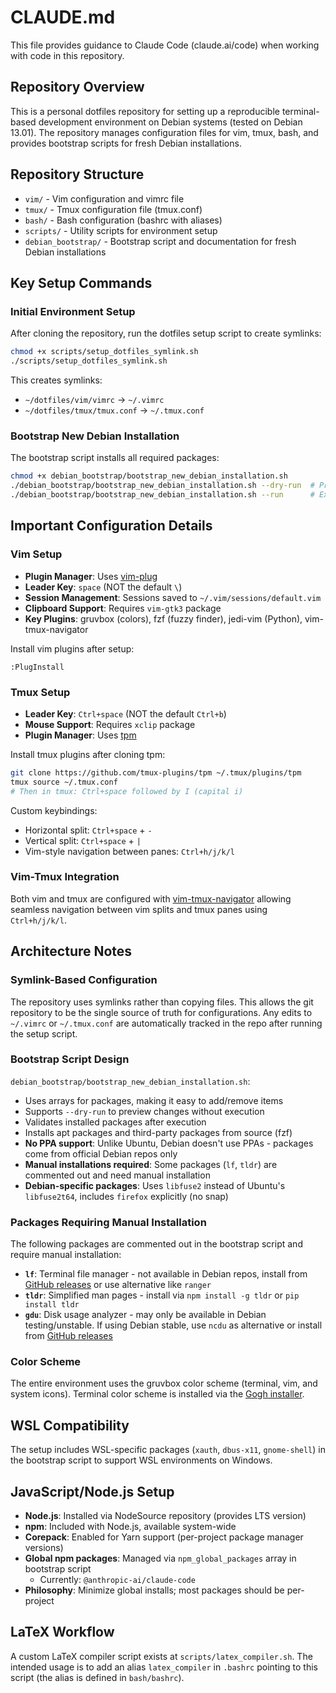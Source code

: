 # CLAUDE.md

This file provides guidance to Claude Code (claude.ai/code) when working with code in this repository.

## Repository Overview

This is a personal dotfiles repository for setting up a reproducible terminal-based development environment on Debian systems (tested on Debian 13.01). The repository manages configuration files for vim, tmux, bash, and provides bootstrap scripts for fresh Debian installations.

## Repository Structure

- `vim/` - Vim configuration and vimrc file
- `tmux/` - Tmux configuration file (tmux.conf)
- `bash/` - Bash configuration (bashrc with aliases)
- `scripts/` - Utility scripts for environment setup
- `debian_bootstrap/` - Bootstrap script and documentation for fresh Debian installations

## Key Setup Commands

### Initial Environment Setup

After cloning the repository, run the dotfiles setup script to create symlinks:
```bash
chmod +x scripts/setup_dotfiles_symlink.sh
./scripts/setup_dotfiles_symlink.sh
```

This creates symlinks:
- `~/dotfiles/vim/vimrc` → `~/.vimrc`
- `~/dotfiles/tmux/tmux.conf` → `~/.tmux.conf`

### Bootstrap New Debian Installation

The bootstrap script installs all required packages:
```bash
chmod +x debian_bootstrap/bootstrap_new_debian_installation.sh
./debian_bootstrap/bootstrap_new_debian_installation.sh --dry-run  # Preview changes
./debian_bootstrap/bootstrap_new_debian_installation.sh --run      # Execute installation
```

## Important Configuration Details

### Vim Setup

- **Plugin Manager**: Uses [vim-plug](https://github.com/junegunn/vim-plug)
- **Leader Key**: `space` (NOT the default `\`)
- **Session Management**: Sessions saved to `~/.vim/sessions/default.vim`
- **Clipboard Support**: Requires `vim-gtk3` package
- **Key Plugins**: gruvbox (colors), fzf (fuzzy finder), jedi-vim (Python), vim-tmux-navigator

Install vim plugins after setup:
```
:PlugInstall
```

### Tmux Setup

- **Leader Key**: `Ctrl+space` (NOT the default `Ctrl+b`)
- **Mouse Support**: Requires `xclip` package
- **Plugin Manager**: Uses [tpm](https://github.com/tmux-plugins/tpm)

Install tmux plugins after cloning tpm:
```bash
git clone https://github.com/tmux-plugins/tpm ~/.tmux/plugins/tpm
tmux source ~/.tmux.conf
# Then in tmux: Ctrl+space followed by I (capital i)
```

Custom keybindings:
- Horizontal split: `Ctrl+space` + `-`
- Vertical split: `Ctrl+space` + `|`
- Vim-style navigation between panes: `Ctrl+h/j/k/l`

### Vim-Tmux Integration

Both vim and tmux are configured with [vim-tmux-navigator](https://github.com/christoomey/vim-tmux-navigator) allowing seamless navigation between vim splits and tmux panes using `Ctrl+h/j/k/l`.

## Architecture Notes

### Symlink-Based Configuration

The repository uses symlinks rather than copying files. This allows the git repository to be the single source of truth for configurations. Any edits to `~/.vimrc` or `~/.tmux.conf` are automatically tracked in the repo after running the setup script.

### Bootstrap Script Design

`debian_bootstrap/bootstrap_new_debian_installation.sh`:
- Uses arrays for packages, making it easy to add/remove items
- Supports `--dry-run` to preview changes without execution
- Validates installed packages after execution
- Installs apt packages and third-party packages from source (fzf)
- **No PPA support**: Unlike Ubuntu, Debian doesn't use PPAs - packages come from official Debian repos only
- **Manual installations required**: Some packages (`lf`, `tldr`) are commented out and need manual installation
- **Debian-specific packages**: Uses `libfuse2` instead of Ubuntu's `libfuse2t64`, includes `firefox` explicitly (no snap)

### Packages Requiring Manual Installation

The following packages are commented out in the bootstrap script and require manual installation:

- **`lf`**: Terminal file manager - not available in Debian repos, install from [GitHub releases](https://github.com/gokcehan/lf/releases) or use alternative like `ranger`
- **`tldr`**: Simplified man pages - install via `npm install -g tldr` or `pip install tldr`
- **`gdu`**: Disk usage analyzer - may only be available in Debian testing/unstable. If using Debian stable, use `ncdu` as alternative or install from [GitHub releases](https://github.com/dundee/gdu/releases)

### Color Scheme

The entire environment uses the gruvbox color scheme (terminal, vim, and system icons). Terminal color scheme is installed via the [Gogh installer](https://github.com/Gogh-Co/Gogh).

## WSL Compatibility

The setup includes WSL-specific packages (`xauth`, `dbus-x11`, `gnome-shell`) in the bootstrap script to support WSL environments on Windows.

## JavaScript/Node.js Setup

- **Node.js**: Installed via NodeSource repository (provides LTS version)
- **npm**: Included with Node.js, available system-wide
- **Corepack**: Enabled for Yarn support (per-project package manager versions)
- **Global npm packages**: Managed via `npm_global_packages` array in bootstrap script
  - Currently: `@anthropic-ai/claude-code`
- **Philosophy**: Minimize global installs; most packages should be per-project

## LaTeX Workflow

A custom LaTeX compiler script exists at `scripts/latex_compiler.sh`. The intended usage is to add an alias `latex_compiler` in `.bashrc` pointing to this script (the alias is defined in `bash/bashrc`).
